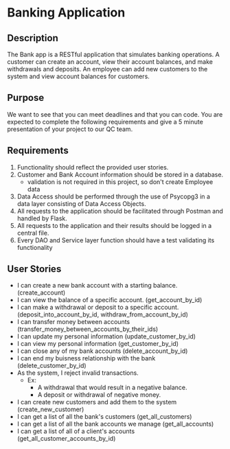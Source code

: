 # Banking Application

## Description

   The Bank app is a RESTful application that simulates banking operations. A customer can create an account, view their account balances, and make withdrawals and deposits. An employee can add new customers to the system and view account balances for customers.
	
## Purpose

   We want to see that you can meet deadlines and that you can code. You are expected to complete the following requirements and give a 5 minute presentation of your project to our QC team.

## Requirements
1. Functionality should reflect the provided user stories.
2. Customer and Bank Account information should be stored in a database.
	- validation is not required in this project, so don't create Employee data
3. Data Access should be performed through the use of Psycopg3 in a data layer consisting of Data Access Objects.
4. All requests to the application should be facilitated through Postman and handled by Flask.
5. All requests to the application and their results should be logged in a central file.
6. Every DAO and Service layer function should have a test validating its functionality 

## User Stories

* I can create a new bank account with a starting balance. (create_account)
* I can view the balance of a specific account. (get_account_by_id)
* I can make a withdrawal or deposit to a specific account. (deposit_into_account_by_id, withdraw_from_account_by_id)
* I can transfer money between accounts (transfer_money_between_accounts_by_their_ids)
* I can update my personal information (update_customer_by_id)
* I can view my personal information (get_customer_by_id)
* I can close any of my bank accounts (delete_account_by_id)
* I can end my buisness relationship with the bank (delete_customer_by_id)
* As the system, I reject invalid transactions.
	* Ex:
		* A withdrawal that would result in a negative balance.
		* A deposit or withdrawal of negative money.
* I can create new customers and add them to the system (create_new_customer)
* I can get a list of all the bank's customers (get_all_customers)
* I can get a list of all the bank accounts we manage (get_all_accounts)
* I can get a list of all of a client's accounts (get_all_customer_accounts_by_id)
